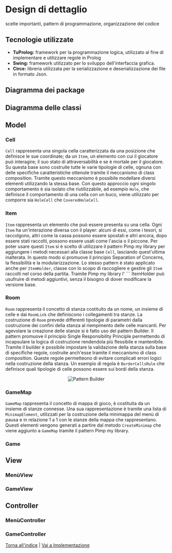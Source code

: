 # Design di dettaglio
scelte importanti, pattern di programmazione, organizzazione del codice

## Tecnologie utilizzate

- **TuProlog:** framework per la programmazione logica, utilizzato al fine di implementare e utilizzare regole in Prolog 
- **Swing:** framework utilizzato per lo sviluppo dell'interfaccia grafica.
- **Circe:** libreria utilizzata per la serializzazione e deserializzazione dei file in formato Json.

## Diagramma dei package

## Diagramma delle classi

## Model

### Cell
```Cell``` rappresenta una singola cella caratterizzata da una posizione che definisce le sue coordinate; da un ```Item```, un elemento con cui il giocatore può interagire; il suo stato di attraversabilità e se è mortale per il giocatore. Su questa base sono costruite tutte le varie tipologie di celle, ognuna con delle specifiche caratteristiche ottenute tramite il meccanismo di class composition. Tramite questo meccanismo è possibile modellare diversi elementi utilizzando la stessa base. Con questo approccio ogni singolo comportamento è sia isolato che riutilizzabile, ad esempio ```Hole```, che definisce il comportamento di una cella con un buco, viene utilizzato per comporre sia ```HoleCell``` che ```CoveredHoleCell```.

### Item
``` Item ``` rappresenta un elemento che può essere presenta su una cella. Ogni ``` Item ``` ha un'interazione diversa con il player: alcuni di essi, come i tesori, si raccolgono, altri come la cassa possono essere spostati e altri ancora, dopo essere stati raccolti, possono essere usati come l'ascia o il piccone. Per poter usare questi ``` Item ``` si è scelto di utilizzare il pattern Pimp my library per aggiungere i metodi necessari alla classe base ``` Cell ```, lasciando quest'ultima inalterata. In questo modo si promuove il principio Separation of Concerns, la flessibilità e la modularizzazione. Lo stesso pattern è stato applicato anche per ``` ItemHolder ```, classe con lo scopo di raccogliere e gestire gli ``` Item ``` raccolti nel corso della partita. Tramite Pimp my library l' ``` ItemHolder può usufruire di metodi aggiuntivi, senza il bisogno di dover modificare la versione base.

### Room
```Room``` rappresenta il concetto di stanza costituito da un nome, un insieme di celle e dai ```RoomLink``` che definiscono i collegamenti tra stanze. 
La costruzione di ```Room``` prevede differenti tipologie di parametri dalla costruzione dei confini della stanza al riempimento delle celle mancanti. Per agevolare la creazione delle stanze si è fatto uso del pattern Builder. Il pattern promuove il principio Single Responsibility Principle permettendo di incapsulare la logica di costruzione rendendola più flessibile e mantenibile. Tramite il builder è possibile impostare la validazione della stanza sulla base di specifiche regole, costruite anch'esse tramite il meccanismo di class composition. Queste regole permetteono di evitare complicati errori logici nella costruzione della stanza. Un esempio di regola è ```BorderCellsRule``` che definisce quali tipologie di celle possono essere sui bordi della stanza.
<p align="center">
  <img src="../Images/roomBuilder.png" alt="Pattern Builder"/>
</p>

### GameMap
```GameMap``` rappresenta il concetto di mappa di gioco, è costituita da un insieme di stanze connesse. Una sua rappresentazione è tramite una lista di  ```MinimapElement```, utilizzati per la costruzione della minimappa del menù di pausa e in relazione 1 a 1 con le stanze della mappa che rappresentano. Questi elementi vengono generati a partire dal metodo  ```CreateMinimap``` che viene aggiunto a ```GameMap``` tramite il pattern Pimp my library.

### Game

## View

### MenùView

### GameView

## Controller

### MenùController

### GameController

[Torna all'indice](../report.md) | [Vai a Implementazione](../06-implementation/report.md)
